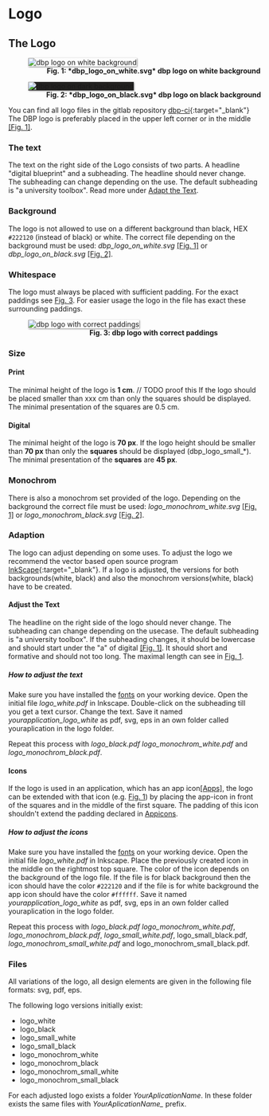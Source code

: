 # Logo

## The Logo

<figure id="fig1" style="width:100%;">
    <img src="../assets/logo/dbp_logo_on_white.svg" alt="dbp logo on white background" style="box-shadow: 1px 1px 3px grey; margin:auto;">
    <figcaption align = "center">
        <b>Fig. 1: *dbp_logo_on_white.svg* dbp logo on white background</b>
    </figcaption>
</figure>

<figure id="fig2" style="width:100%;">
    <img src="../assets/logo/dbp_logo_on_black.svg" alt="dbp logo on dark background" style="box-shadow: 1px 1px 3px grey; background-color:#222120; margin:auto;">
    <figcaption align = "center">
        <b>Fig. 2:  *dbp_logo_on_black.svg* dbp logo on black background</b>
    </figcaption>
</figure>


You can find all logo files in the gitlab repository [dbp-ci](https://gitlab.tugraz.at/dbp/dbp-ci/-/tree/main/){:target="_blank"}
The DBP logo is preferably placed in the upper left corner or in the middle [[Fig. 1]](#fig1).

### The text
The text on the right side of the Logo consists of two parts. A headline "digital blueprint" and a subheading.
The headline should never change. The subheading can change depending on the use. The default subheading is "a university toolbox". 
Read more under [Adapt the Text](#adapt-the-text).

### Background
The logo is not allowed to use on a different background than black, HEX `#222120` (instead of black) or white.
The correct file depending on the background must be used: *dbp_logo_on_white.svg* [[Fig. 1]](#fig1) or *dbp_logo_on_black.svg* [[Fig. 2]](#fig2).

### Whitespace
The logo must always be placed with sufficient padding. For the exact paddings see [Fig. 3](#fig3). 
For easier usage the logo in the file has exact these surrounding paddings.

<figure id="fig3" style="width:100%;">
    <img src="../assets/logo/dbp_logo_padding.svg" alt="dbp logo with correct paddings" style="box-shadow: 1px 1px 3px grey; margin:auto;">
    <figcaption align = "center">
        <b>Fig. 3: dbp logo with correct paddings</b>
    </figcaption>
</figure>


### Size
#### Print
The minimal height of the logo is **1 cm**. // TODO proof this
If the logo should be placed smaller than xxx cm than only the squares should be displayed.
The minimal presentation of the squares are 0.5 cm.

#### Digital 
The minimal height of the logo is **70 px**.
If the logo height should be smaller than **70 px** than only the **squares** should be displayed (dbp_logo_small_*).
The minimal presentation of the **squares** are **45 px**.

### Monochrom
There is also a monochrom set provided of the logo.
Depending on the background the correct file must be used: *logo_monochrom_white.svg* [[Fig. 1]](#fig1) or *logo_monochrom_black.svg* [[Fig. 2]](#fig2).

### Adaption
The logo can adjust depending on some uses. To adjust the logo we recommend the vector based open source program [InkScape](https://inkscape.org/de/){:target="_blank"}.
If a logo is adjusted, the versions for both backgrounds(white, black) and also the monochrom versions(white, black) have to be created.

#### Adjust the Text
The headline on the right side of the logo should never change. The subheading can change depending on the usecase. The default subheading is "a university toolbox".
If the subheading changes, it should be lowercase and should start under the "a" of digital [[Fig. 1]](#fig1). It should short and formative and should not too long.
The maximal length can see in [Fig. 1](#fig1).

##### How to adjust the text
Make sure you have installed the [fonts](../fonts/) on your working device.
Open the initial file *logo_white.pdf* in Inkscape. Double-click on the subheading till you get a text cursor. Change the text.
Save it named *yourapplication_logo_white* as pdf, svg, eps in an own folder called youraplication in the logo folder.

Repeat this process with *logo_black.pdf* *logo_monochrom_white.pdf* and *logo_monochrom_black.pdf*.


#### Icons
If the logo is used in an application, which has an app icon[[Apps]](../apps/), the logo can be extended with that icon (e.g. [Fig. 1](#fig1))
by placing the app-icon in front of the squares and in the middle of the first square. The padding of this icon shouldn't extend the padding declared in [Appicons](../apps/#Appicons).

##### How to adjust the icons
Make sure you have installed the [fonts](../fonts/) on your working device.
Open the initial file *logo_white.pdf* in Inkscape. Place the previously created icon in the middle on the rightmost top square.
The color of the icon depends on the background of the logo file. 
If the file is for black background then the icon should have the color `#222120` and if the file is for white background the app icon should have the color `#ffffff`.
Save it named *yourapplication_logo_white* as pdf, svg, eps in an own folder called youraplication in the logo folder.

Repeat this process with *logo_black.pdf* *logo_monochrom_white.pdf*, *logo_monochrom_black.pdf*, *logo_small_white.pdf*, logo_small_black.pdf, *logo_monochrom_small_white.pdf* and logo_monochrom_small_black.pdf.


### Files
All variations of the logo, all design elements are given in the following file formats:
svg, pdf, eps.

The following logo versions initially exist:

- logo_white
- logo_black
- logo_small_white
- logo_small_black
- logo_monochrom_white
- logo_monochrom_black
- logo_monochrom_small_white
- logo_monochrom_small_black

For each adjusted logo exists a folder *YourAplicationName*.
In these folder exists the same files with *YourAplicationName_* prefix.

